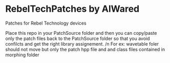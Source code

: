 # RebelTechPatches by AlWared
Patches for Rebel Technology devices

Place this repo in your PatchSource folder and then you can copy/paste only the patch files back to the PatchSource folder
so that you avoid confilcts and get the right library assignement. /n
For ex: wavetable foler should not move but only the patch hpp file and and class files contained in morphing folder
